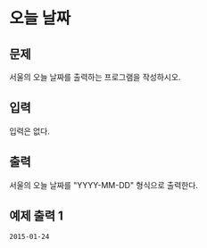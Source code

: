 # 오늘 날짜

## 문제
서울의 오늘 날짜를 출력하는 프로그램을 작성하시오.

## 입력
입력은 없다.

## 출력
서울의 오늘 날짜를 "YYYY-MM-DD" 형식으로 출력한다.

## 예제 출력 1
```
2015-01-24
```